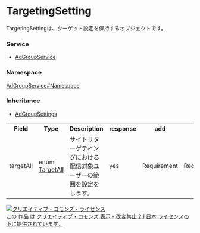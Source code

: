 # TargetingSetting
TargetingSettingは、ターゲット設定を保持するオブジェクトです。

### Service
+ [AdGroupService](../../services/AdGroupService.md)

### Namespace
[AdGroupService#Namespace](../../services/AdGroupService.md#namespace)

### Inheritance
+ [AdGroupSettings](AdGroupSettings.md)

<table>
 <tr>
  <th>Field</th>
  <th>Type</th>
  <th>Description</th>
  <th>response</th>
  <th>add</th>
  <th>set</th>
  <th>remove</th>
 </tr>
 <tr>
  <td>targetAll</td>
  <td>enum <a href="TargetAll.md">TargetAll</a></td>
  <td>サイトリターゲティングにおける配信対象ユーザーの範囲を設定をします。</td>
  <td>yes</td>
  <td>Requirement</td>
  <td>Requirement</td>
  <td>-</td>
 </tr>
</table>

<a rel="license" href="http://creativecommons.org/licenses/by-nd/2.1/jp/"><img alt="クリエイティブ・コモンズ・ライセンス" style="border-width:0" src="https://i.creativecommons.org/l/by-nd/2.1/jp/88x31.png" /></a><br />この 作品 は <a rel="license" href="http://creativecommons.org/licenses/by-nd/2.1/jp/">クリエイティブ・コモンズ 表示 - 改変禁止 2.1 日本 ライセンスの下に提供されています。</a>
